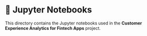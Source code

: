 # 📓 Jupyter Notebooks

This directory contains the Jupyter notebooks used in the **Customer Experience Analytics for Fintech Apps** project.
